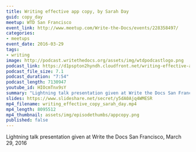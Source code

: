 ```yaml
---
title: Writing effective app copy, by Sarah Day
guid: copy_day
meetup: WTD San Francisco
event_link: http://www.meetup.com/Write-the-Docs/events/228358497/
categories:
- meetups
event_date: 2016-03-29
tags:
- writing
image: http://podcast.writethedocs.org/assets/img/wtdpodcastlogo.png
podcast_link: https://d1pspton2hyndh.cloudfront.net/writing-effective-app-copy-sarah-day.mp3
podcast_file_size: 7.1
podcast_duration: "7:54"
podcast_length: 7130947
youtube_id: HIOcmTnx9sY
summary: "Lightning talk presentation given at Write the Docs San Francisco, March 29, 2016."
slides: https://www.slideshare.net/secret/y5dA0Ajq4WMESR
mp4_filename: writing_effective_copy_sarah_day.mp4
mp4_length: 8095512
mp4_thumbnail: assets/img/episodethumbs/appcopy.png
published: false
---
```


Lightning talk presentation given at Write the Docs San Francisco, March 29, 2016
